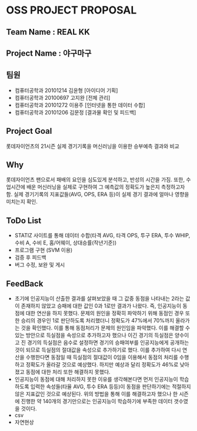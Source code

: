 # OSS PROJECT PROPOSAL
## Team Name : REAL KK
## Project Name : 야구마구


## 팀원 
- 컴퓨터공학과 20101214 김윤형 [아이디어 기획]
- 컴퓨터공학과 20100697 고지완 [전체 관리]
- 컴퓨터공학과 20101272 이용주 [인터넷을 통한 데이터 수합]
- 컴퓨터공학과 20101206 김문정 [결과물 확인 및 피드백]

## Project Goal
롯데자이언츠의 21시즌 실제 경기기록을 머신러닝을 이용한 승부예측 결과와 비교 

## Why
롯데자이언츠 팬으로서 패배의 요인을 심도있게 분석하고, 반성의 시간을 가짐.
또한, 수업시간에 배운 머신러닝을 실제로 구현하여 그 예측값의 정확도가 높은지 측정하고자 함.
실제 경기기록의 지표값들(AVG, OPS, ERA 등)이 실제 경기 결과에 얼마나 영향을 미치는지 확인.

## ToDo List
- STATIZ 사이트를 통해 데이터 수합(타격 AVG, 타격 OPS, 투구 ERA, 투수 WHIP, 수비 A, 수비 E, 홈/어웨이, 상대승률(작년기준))
- 프로그램 구현 (SVM 이용)
- 검증 후 피드백
- 버그 수정, 보완 및 게시

## FeedBack
- 초기에 인공지능이 산출한 결과를 살펴보았을 때 그 값중 동점을 나타내는 2라는 값이 존재하지 않았고 승패에 대한 값인 0과 1로만 결과가 나왔다. 즉, 인공지능이 동점에 대한 연산을 하지 못했다. 문제의 원인을 정확히 파악하기 위해 동점인 경우 또한 승리의 경우인 1로 판단하도록 처리했더니 정확도가 47%에서 70%까지 올라가는 것을 확인했다. 이를 통해 동점처리가 문제의 원인임을 파악했다. 이를 해결할 수 있는 방안으로 득실점을 속성으로 추가하고자 했으나 이긴 경기의 득실점은 양수이고 진 경기의 득실점은 음수로 설정하면 경기의 승패여부를 인공지능에게 공개하는 것이 되므로 득실점의 절대값을 속성으로 추가하기로 했다. 이를 추가하여 다시 연산을 수행한다면 동점일 때 득실점의 절대값이 0임을 이용해서 동점의 처리를 수행하고 정확도가 올라갈 것으로 예상했다. 하지만 예상과 달리 정확도가 46%로 낮아졌고 동점에 대한 처리 또한 해결하지 못했다.
- 인공지능이 동점에 대해 처리하지 못한 이유를 생각해본다면 먼저 인공지능이 학습하도록 입력한 속성들(타율 AVG, 투수 ERA 등등)이 동점을 판단하기에는 적절하지 않은 지표값인 것으로 예상된다. 위의 방법을 통해 이를 해결하고자 했으나 한 시즌에 진행한 약 140개의 경기만으로는 인공지능이 학습하기에 부족한 데이터 갯수였을 것이다.
- csv 
- 자연현상
